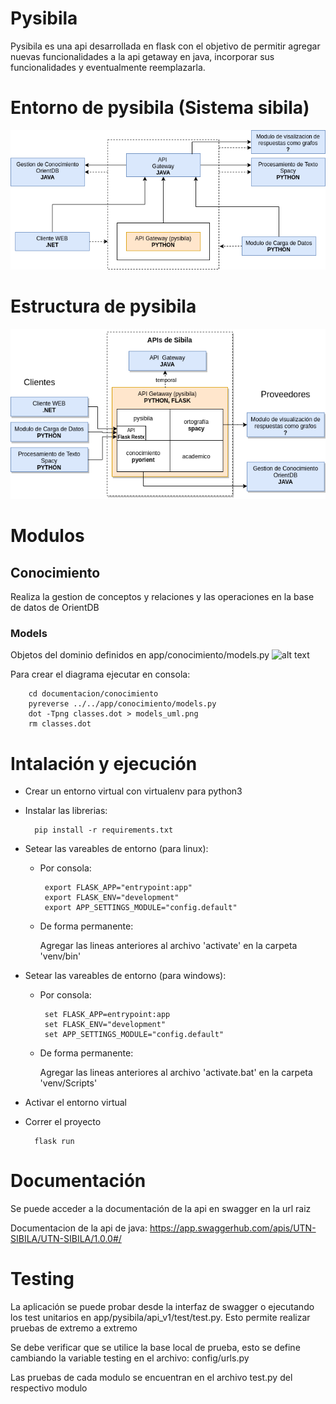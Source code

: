 # Pysibila

Pysibila es una api desarrollada en flask con el objetivo de permitir agregar nuevas funcionalidades a la api getaway en java, incorporar sus funcionalidades y eventualmente reemplazarla.

# Entorno de pysibila (Sistema sibila)
![alt text](./documentacion/estructura_sibila.png)
# Estructura de pysibila
![alt text](./documentacion/estructura_pysibila.png)

# Modulos
## Conocimiento
Realiza la gestion de conceptos y relaciones y las
operaciones en la base de datos de OrientDB
### Models
Objetos del dominio definidos en app/conocimiento/models.py
![alt text](/documentacion/conocimiento/models_uml.png)

Para crear el diagrama ejecutar en consola:

        cd documentacion/conocimiento
        pyreverse ../../app/conocimiento/models.py
        dot -Tpng classes.dot > models_uml.png
        rm classes.dot
    
# Intalación y ejecución 

- Crear un entorno virtual con virtualenv para python3

- Instalar las librerias: 

        pip install -r requirements.txt

- Setear las vareables de entorno (para linux):

    -  Por consola:

            export FLASK_APP="entrypoint:app"
            export FLASK_ENV="development"
            export APP_SETTINGS_MODULE="config.default"

    - De forma permanente: 

         Agregar las lineas anteriores al archivo 'activate' en la carpeta 'venv/bin'

- Setear las vareables de entorno (para windows):

    -  Por consola:

            set FLASK_APP=entrypoint:app
            set FLASK_ENV="development"
            set APP_SETTINGS_MODULE="config.default"

    - De forma permanente: 

         Agregar las lineas anteriores al archivo 'activate.bat' en la carpeta 'venv/Scripts'

- Activar el entorno virtual

- Correr el proyecto

        flask run


# Documentación
Se puede acceder a la documentación de la api en swagger en la url raiz

Documentacion de la api de java:
https://app.swaggerhub.com/apis/UTN-SIBILA/UTN-SIBILA/1.0.0#/

# Testing
La aplicación se puede probar desde la interfaz de swagger o ejecutando
los test unitarios en app/pysibila/api_v1/test/test.py. 
Esto permite realizar pruebas de extremo a extremo

Se debe verificar que se utilice la base local de prueba, esto se define cambiando 
la variable testing en el archivo: config/urls.py

Las pruebas de cada modulo se encuentran en el archivo test.py del 
respectivo modulo
